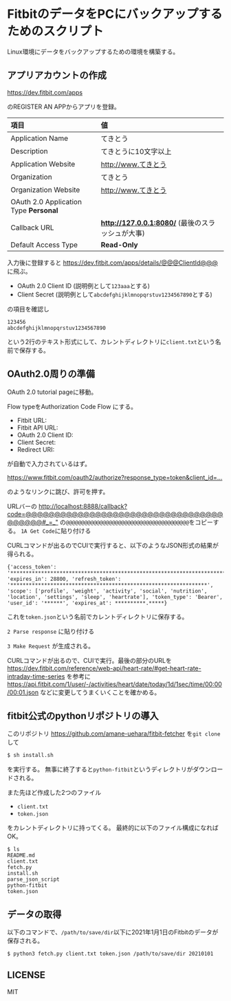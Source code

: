 FitbitのデータをPCにバックアップするためのスクリプト
====================================================

Linux環境にデータをバックアップするための環境を構築する。

アプリアカウントの作成
----------------------

<https://dev.fitbit.com/apps>

のREGISTER AN APPからアプリを登録。

|項目|値|
|:--|:--|
|Application Name| てきとう|
|Description| てきとうに10文字以上|
|Application Website| http://www.てきとう|
|Organization| てきとう|
|Organization Website| http://www.てきとう|
|OAuth 2.0 Application Type **Personal**|
|Callback URL| **http://127.0.0.1:8080/**  (最後のスラッシュが大事)|
|Default Access Type| **Read-Only**|

入力後に登録すると
<https://dev.fitbit.com/apps/details/@@@ClientId@@@>
に飛ぶ。

* OAuth 2.0 Client ID (説明例として`123aaa`とする)
* Client Secret (説明例として`abcdefghijklmnopqrstuv1234567890`とする)

の項目を確認し

```
123456
abcdefghijklmnopqrstuv1234567890
```

という2行のテキスト形式にして、カレントディレクトリに`client.txt`という名前で保存する。

OAuth2.0周りの準備
------------------

OAuth 2.0 tutorial pageに移動。

Flow typeをAuthorization Code Flow にする。

* Fitbit URL:
* Fitbit API URL:
* OAuth 2.0 Client ID:
* Client Secret:
* Redirect URI:

が自動で入力されているはず。

<https://www.fitbit.com/oauth2/authorize?response_type=token&client_id=...>

のようなリンクに跳び、許可を押す。

URLバーの
<http://localhost:8888/callback?code=@@@@@@@@@@@@@@@@@@@@@@@@@@@@@@@@@@@@@@@@#_=_">
の`@@@@@@@@@@@@@@@@@@@@@@@@@@@@@@@@@@@@@@@@`をコピーする。
`1A Get Code`に貼り付ける

CURLコマンドが出るのでCUIで実行すると、以下のようなJSON形式の結果が得られる。

```
{'access_token': '*********************************************************************************************************************************************************************************************************************************************************************************', 'expires_in': 28800, 'refresh_token': '****************************************************************', 'scope': ['profile', 'weight', 'activity', 'social', 'nutrition', 'location', 'settings', 'sleep', 'heartrate'], 'token_type': 'Bearer', 'user_id': '******', 'expires_at': **********.*****}
```

これを`token.json`という名前でカレントディレクトリに保存する。

`2 Parse response`
に貼り付ける

`3 Make Request`
が生成される。

CURLコマンドが出るので、CUIで実行。最後の部分のURLを
<https://dev.fitbit.com/reference/web-api/heart-rate/#get-heart-rate-intraday-time-series>
を参考に
<https://api.fitbit.com/1/user/-/activities/heart/date/today/1d/1sec/time/00:00/00:01.json>
などに変更してうまくいくことを確かめる。

fitbit公式のpythonリポジトリの導入
----------------------------------

このリポジトリ <https://github.com/amane-uehara/fitbit-fetcher>  を`git clone`して

```sh
$ sh install.sh
```

を実行する。
無事に終了すると`python-fitbit`というディレクトリがダウンロードされる。

また先ほど作成した2つのファイル

* `client.txt`
* `token.json`

をカレントディレクトリに持ってくる。
最終的に以下のファイル構成になればOK。

```
$ ls
README.md
client.txt
fetch.py
install.sh
parse_json_script
python-fitbit
token.json
```

データの取得
--------

以下のコマンドで、`/path/to/save/dir`以下に2021年1月1日のFitbitのデータが保存される。

```sh
$ python3 fetch.py client.txt token.json /path/to/save/dir 20210101
```

LICENSE
-------

MIT
